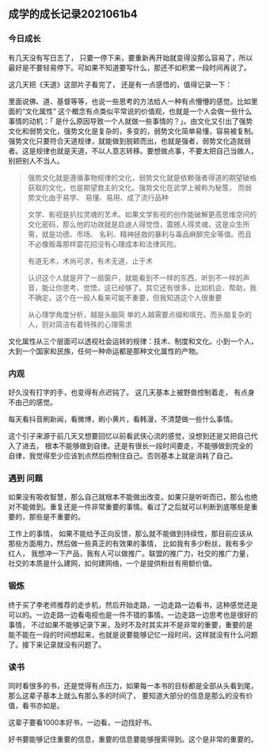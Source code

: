 ## 成学的成长记录2021061b4

### 今日成长

有几天没有写日志了， 只要一停下来，要重新再开始就变得没那么容易了，所以最好是不要轻易停下。可如果不知道要写什么，那还不如积累一段时间再说了。

这几天把《天道》这部片子看完了， 还是有一点感悟的，值得记录一下：

里面说佛、道、基督等等，也说一些思考的方法给人一种有点懵懵的感觉。比如里面的“文化属性” 这个概念有点类似平常说的价值观，也就是一个人会做一些什么事情的动机：「 是什么原因导致一个人就做一些事情的？」。由文化又引出了强势文化和弱势文化，强势文化是复杂的，多变的，弱势文化简单易懂，容易被复制。强势文化只要符合天道规律，就能做到脱颖而出，也就是强者，弱势文化造就弱者。这是规律也就是天道，不以人意志转移。要想做点事，不要太把自己当做人，别把别人不当人。

> 强势文化就是遵循事物规律的文化，弱势文化就是依赖强者得道的期望破格获取的文化，也是期望救主的文化。强势文化在武学上被称为秘笈， 而弱势文化由于易学、 易懂、易用、成了流行品种
>
> 文学、影视是扒拉灵魂的艺术。如果文学影视的创作能破解更高思维空间的文化密码，那么他的功效就是启迪人得觉悟，震撼人得灵魂，这是众生所需，就是功德、市场、 名利、精神拯救的暴利与毒品麻醉完全等值。而且不必像贩毒那样耍花招没有心理成本和法律风险。
>
> 有道无术，术尚可求，有术无道，止于术
>
> 认识这个人就是开了一扇窗户，就能看到不一样的东西，听到不一样的声音，能让你思考、觉悟，这已经够了。其它还有很多，比如机会、帮助，我不确定。这个在一般人看来可能不重要，但我知道这个人很重要
>
> 从心理学角度分析，越是头脑简 单的人越需要点缀和填充，而头脑复杂的 人，则对简洁有着特殊的心理需求

文化属性从三个层面可以透视社会运转的规律：技术、制度和文化。小到一个人，大到一个国家和民族，任何一种命运都是那种文化属性的产物。

### 内观

好久没有打字的手，也变得有点迟钝了。 这几天基本上被野兽控制着走， 有点身不由己的感觉。

每天看抖音刷新闻，看微博，刷小黄片，看韩漫，不清楚做一些什么事情。

这个引子来源于前几天又想要回忆以前看武侠心流的感觉，没想到还是又把自己代入了进去， 根本不能够做到自律。还是有很长一段时间要走，不能够做到完全的自律，我觉得至少应该到点然后控制住自己。否则基本上就是消耗了自己。

### 遇到 问题

如果没有吸收智慧，那么自己就根本不能做出改变。如果只是听听而已，那么也绝对不能做到。重复还是一件非常重要的事情。看过了之后就可以判断到底哪些是重要的，那些是不重要的。

工作上的事情， 如果不能给予正向反馈，那么就不能做到持续性，那目前应该从那些方面用力，然后做一些真正的有效果的事情， 比如我有多少粉丝，我有多少红人， 我想冲一下产品，我有人可以做推广。联盟的推广力，社交的推广力量，社交的本质是什么建网，如何建网络，一个是提供粉丝有用额价值。

### 锻炼

终于买了李老师推荐的走步机，然后开始走路，一边走路一边看书，这种感觉还是可以的。一边走路一边看电视也是一件不错的事情。一边走路一边思考也是很好的事情， 不过如果不能够记录下来，及时不及时其实并不是非常的重要，重要的是能不能在一段的时间想起来，也就是说要能够记忆一段时间，这样就没有什么问题了。接下来记录就没有问题了。

### 读书

同时看很多的书，还是觉得有点压力，如果每一本书的目标都是全部从头看到尾，那么这辈子基本上就么有那么多的时间了， 要知道大部分的信息是那么的没有价值，看书亦如是。

这辈子要看1000本好书，一边看，一边找好书。

好书要能够记住重要的信息，重要的信息要能够搜索得到。这个是非常的重要的。
